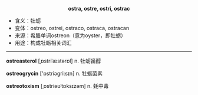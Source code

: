
**<center>ostra, ostre, ostri, ostrac</center>**

- <span class="definition">含义：牡蛎</span>
- <span class="definition">变体：ostreo, ostrei, ostraco, ostraca, ostracan</span>
- <span class="definition">来源：希腊单词ostreon（意为oyster，即牡蛎）</span>
- <span class="definition">用途：构成牡蛎相关词汇</span>

---

<span class="vocabulary">**ostreasterol**</span> [ˌɒstriˈæstərɒl] n. 牡蛎甾醇

<span class="vocabulary">**ostreogrycin**</span> ['ɒstriəɡri:sɪn] n. 牡蛎菌素

<span class="vocabulary">**ostreotoxism**</span> [ˌɒstriəʊˈtɒksɪzəm] n. 蚝中毒


